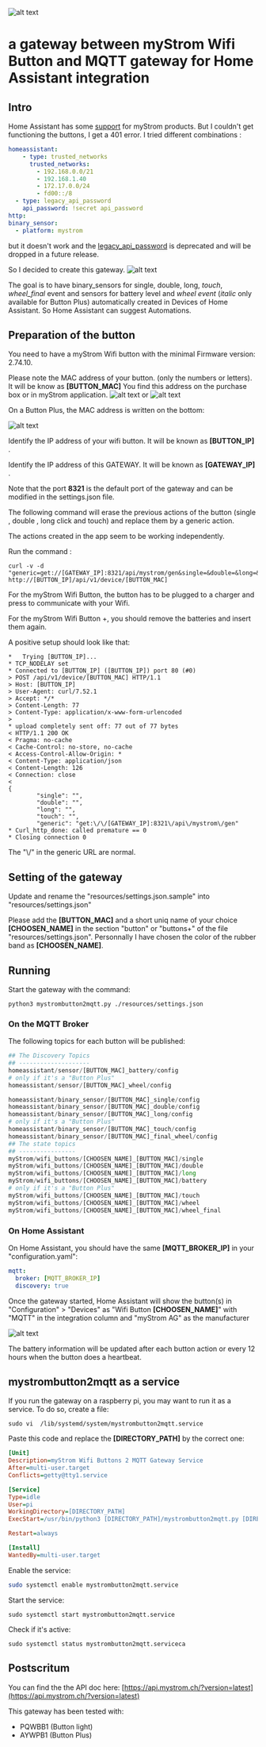 ![alt text](https://raw.githubusercontent.com/djax666/mystrombutton2mqtt/master/static/mystrombutton2mqtt_title.png "Logo") 
# a gateway between myStrom Wifi Button and MQTT gateway for Home Assistant integration 

## Intro

Home Assistant has some [support](https://www.home-assistant.io/integrations/mystrom#binary-sensor) for myStrom products. But I couldn't get functioning the buttons, I get a 401 error. I tried different combinations :
``` yaml
homeassistant:
    - type: trusted_networks
      trusted_networks:
        - 192.168.0.0/21
        - 192.168.1.40
        - 172.17.0.0/24
        - fd00::/8
  - type: legacy_api_password
    api_password: !secret api_password
http:
binary_sensor:
  - platform: mystrom
```
but it doesn't work and the [legacy_api_password](https://www.home-assistant.io/docs/authentication/providers/#legacy-api-password) is deprecated and will be dropped in a future release.

So I decided to create this gateway.
![alt text](https://raw.githubusercontent.com/djax666/mystrombutton2mqtt/master/static/schema.png "Functional Schema")

The goal is to have binary_sensors for single, double, long, _touch_, _wheel_final_ event and sensors for battery level and _wheel event_ (_italic_ only available for Button Plus) automatically created in Devices of Home Assistant. So Home Assistant can suggest Automations.

## Preparation of the button

You need to have a myStrom Wifi button with the minimal Firmware version: 2.74.10.

Please note the MAC address of your button. (only the numbers or letters). It will be know as __\[BUTTON_MAC\]__
You find this address on the purchase box or in myStrom application.
![alt text](https://raw.githubusercontent.com/djax666/mystrombutton2mqtt/master/static/macaddress_box.jpg "MAC address on the box") or 
![alt text](https://raw.githubusercontent.com/djax666/mystrombutton2mqtt/master/static/macaddress_android.jpg "MAC address in Android App")

On a Button Plus, the MAC address is written on the bottom:

![alt text](https://raw.githubusercontent.com/djax666/mystrombutton2mqtt/master/static/mac_on_button_plus.jpg "MAC address on the bottom")




Identify the IP address of your wifi button. It will be known as __\[BUTTON_IP\]__ .

Identify the IP address of this GATEWAY. It will be known as __\[GATEWAY_IP\]__ .

Note that the port __8321__ is the default port of the gateway and can be modified in the settings.json file.

The following command will erase the previous actions of the button (single , double , long click and touch) and replace them by a generic action.

The actions created in the app seem to be working independently. 

Run the command :
```console
curl -v -d "generic=get://[GATEWAY_IP]:8321/api/mystrom/gen&single=&double=&long=&touch=" http://[BUTTON_IP]/api/v1/device/[BUTTON_MAC]
```

For the myStrom Wifi Button, the button has to be plugged to a charger and press to communicate with your Wifi.

For the myStrom Wifi Button +, you should remove the batteries and insert them again.

A positive setup should look like that:
```console
*   Trying [BUTTON_IP]...
* TCP_NODELAY set
* Connected to [BUTTON_IP] ([BUTTON_IP]) port 80 (#0)
> POST /api/v1/device/[BUTTON_MAC] HTTP/1.1
> Host: [BUTTON_IP]
> User-Agent: curl/7.52.1
> Accept: */*
> Content-Length: 77
> Content-Type: application/x-www-form-urlencoded
>
* upload completely sent off: 77 out of 77 bytes
< HTTP/1.1 200 OK
< Pragma: no-cache
< Cache-Control: no-store, no-cache
< Access-Control-Allow-Origin: *
< Content-Type: application/json
< Content-Length: 126
< Connection: close
<
{
        "single": "",
        "double": "",
        "long": "",
        "touch": "",
        "generic": "get:\/\/[GATEWAY_IP]:8321\/api\/mystrom\/gen"
* Curl_http_done: called premature == 0
* Closing connection 0

```
The "\\/" in the generic URL are normal.


## Setting of the gateway

Update and rename the "resources/settings.json.sample" into "resources/settings.json"

Please add the __\[BUTTON_MAC\]__ and a short uniq name of your choice __\[CHOOSEN_NAME\]__ in the section "button" or "buttons+" of the file "resources/settings.json". Personnally I have chosen the color of the rubber band as __\[CHOOSEN_NAME\]__.

## Running

Start the gateway with the command:
```console
python3 mystrombutton2mqtt.py ./resources/settings.json
```
### On the MQTT Broker

The following topics for each button will be published:
```python
## The Discovery Topics
## --------------------
homeassistant/sensor/[BUTTON_MAC]_battery/config
# only if it's a "Button Plus"
homeassistant/sensor/[BUTTON_MAC]_wheel/config  

homeassistant/binary_sensor/[BUTTON_MAC]_single/config 
homeassistant/binary_sensor/[BUTTON_MAC]_double/config 
homeassistant/binary_sensor/[BUTTON_MAC]_long/config
# only if it's a "Button Plus"
homeassistant/binary_sensor/[BUTTON_MAC]_touch/config  
homeassistant/binary_sensor/[BUTTON_MAC]_final_wheel/config  
## The state topics
## ----------------
myStrom/wifi_buttons/[CHOOSEN_NAME]_[BUTTON_MAC]/single
myStrom/wifi_buttons/[CHOOSEN_NAME]_[BUTTON_MAC]/double
myStrom/wifi_buttons/[CHOOSEN_NAME]_[BUTTON_MAC]/long
myStrom/wifi_buttons/[CHOOSEN_NAME]_[BUTTON_MAC]/battery
# only if it's a "Button Plus"
myStrom/wifi_buttons/[CHOOSEN_NAME]_[BUTTON_MAC]/touch
myStrom/wifi_buttons/[CHOOSEN_NAME]_[BUTTON_MAC]/wheel
myStrom/wifi_buttons/[CHOOSEN_NAME]_[BUTTON_MAC]/wheel_final
```

### On Home Assistant
On Home Assistant, you should have the same __\[MQTT_BROKER_IP\]__ in your "configuration.yaml":
```yaml
mqtt:
  broker: [MQTT_BROKER_IP]
  discovery: true
```
Once the gateway started, Home Assistant will show the button(s) in "Configuration" > "Devices" as "Wifi Button __\[CHOOSEN_NAME\]__" with "MQTT" in the integration column and "myStrom AG" as the manufacturer

![alt text](https://raw.githubusercontent.com/djax666/mystrombutton2mqtt/master/static/devices.png "Wifi Buttons in Devices")

The battery information will be updated after each button action or every 12 hours when the button does a heartbeat.

## mystrombutton2mqtt as a service
If you run the gateway on a raspberry pi, you may want to run it as a service. To do so, create a file:
```console
sudo vi  /lib/systemd/system/mystrombutton2mqtt.service
```

Paste this code and replace the __\[DIRECTORY_PATH\]__ by the correct one:
```ini
[Unit]
Description=myStrom Wifi Buttons 2 MQTT Gateway Service
After=multi-user.target
Conflicts=getty@tty1.service

[Service]
Type=idle
User=pi
WorkingDirectory=[DIRECTORY_PATH]
ExecStart=/usr/bin/python3 [DIRECTORY_PATH]/mystrombutton2mqtt.py [DIRECTORY_PATH]/resources/settings.json

Restart=always

[Install]
WantedBy=multi-user.target
```
Enable the service:
```bash
sudo systemctl enable mystrombutton2mqtt.service
```
Start the service:
```console
sudo systemctl start mystrombutton2mqtt.service
```
Check if it's active:
```console
sudo systemctl status mystrombutton2mqtt.serviceca
```
## Postscritum
You can find the the API doc here: [https://api.mystrom.ch/?version=latest](https://api.mystrom.ch/?version=latest)

This gateway has been tested with:
* PQWBB1 (Button light) 
* AYWPB1 (Button Plus)

